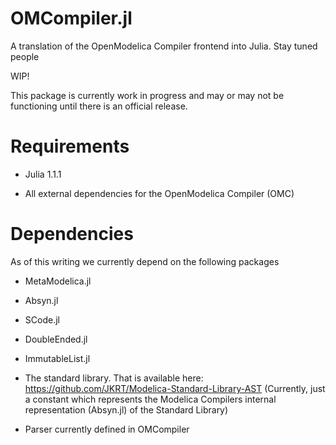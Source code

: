 # OMCompiler.jl
A translation of the OpenModelica Compiler frontend into Julia. Stay tuned people

WIP!

This package is currently work in progress and may or may not be functioning until there is an official release.

# Requirements 

* Julia 1.1.1 

* All external dependencies for the OpenModelica Compiler (OMC) 

# Dependencies 

As of this writing we currently depend on the following packages

* MetaModelica.jl

* Absyn.jl

* SCode.jl

* DoubleEnded.jl

* ImmutableList.jl

* The standard library. That is available here: https://github.com/JKRT/Modelica-Standard-Library-AST
(Currently, just a constant which represents the Modelica Compilers internal representation (Absyn.jl) of the Standard Library)

* Parser currently defined in OMCompiler
